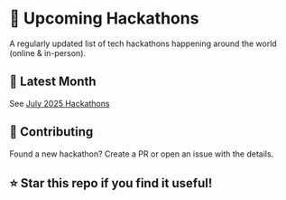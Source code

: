 # 🧠 Upcoming Hackathons

A regularly updated list of tech hackathons happening around the world (online & in-person).

## 📅 Latest Month
See [July 2025 Hackathons](hackathons/2025-July.md)

## 📌 Contributing
Found a new hackathon? Create a PR or open an issue with the details.

## ⭐ Star this repo if you find it useful!
